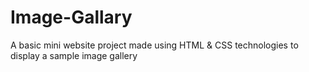 # Image-Gallary
A basic mini website project made using HTML &amp; CSS technologies to display a sample image gallery
